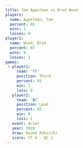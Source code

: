 ```yaml
---
title: Tom Appelman vs Brad Wood
player1:             
  name: Appelman, Tom
  percent: 85        
  wins: 1            
  losses: 0          
player2:             
  name: Wood, Brad   
  percent: 85        
  wins: 0            
  losses: 1          
games:
 - player1:         
     team: 'YT'     
     position: Third
     percent: 85    
     win: 1         
     loss: 0        
   player2:        
     team: 'BC'    
     position: Lead
     percent: 85   
     win: 0        
     loss: 1       
   event: Brier        
   year: 2018          
   draw: Round Robin(8)
   score: YT 8 - BC 2  
---
```

